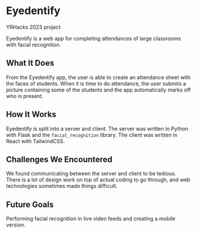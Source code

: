 # Eyedentify
YRHacks 2023 project

Eyedentify is a web app for completing attendances of large classrooms with facial recognition.

## What It Does
From the Eyedentify app, the user is able to create an attendance sheet with the faces of students. When it is time to do attendance, the user submits a picture containing some of the students and the app automatically marks off who is present.

## How It Works
Eyedentify is split into a server and client. The server was written in Python with Flask and the `facial_recognition` library. The client was written in React with TailwindCSS.

## Challenges We Encountered
We found communicating between the server and client to be tedious. There is a lot of design work on top of actual coding to go through, and web technologies sometimes made things difficult.

## Future Goals
Performing facial recognition in live video feeds and creating a mobile version.

